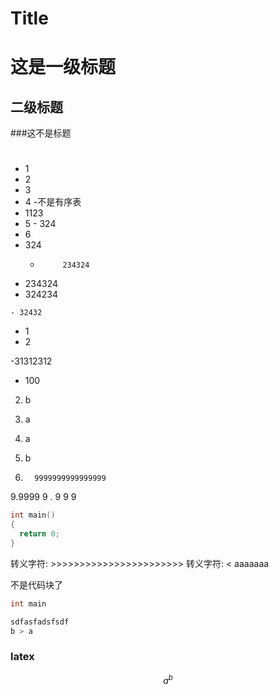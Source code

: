 # Title

# 这是一级标题

## 二级标题

###这不是标题

#

## #

- 1
 - 2
  - 3
 - 4
 -不是有序表
 - 1123
  - 5
        - 324
   - 6
   - 324
      -          234324
  - 234324
   - 324234

    - 32432


- 1
 - 2

 -31312312

- 100

 2. b

9. a
 2. a
  333. b
   999.       9999999999999999
   9.9999
   9   . 9
   9    9

``` cpp
int main()
{
  return 0;
}
```

转义字符: >>>>>>>>>>>>>>>>>>>>>>>
转义字符: < aaaaaaa

不是代码块了

```java
int main
```

```              php
sdfasfadsfsdf
b > a
```

###                   latex

$$ a^b $$
